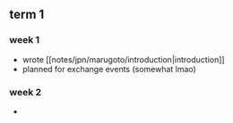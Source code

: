 ## term 1
### week 1
- wrote [[notes/jpn/marugoto/introduction|introduction]]
- planned for exchange events (somewhat lmao)
### week 2
- 